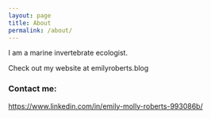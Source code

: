 ```yaml
---
layout: page
title: About
permalink: /about/
---
```


I am a marine invertebrate ecologist. 

Check out my website at emilyroberts.blog


### Contact me:

https://www.linkedin.com/in/emily-molly-roberts-993086b/
